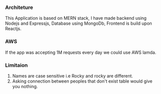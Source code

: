 ### Architeture

This Application is based on MERN stack, I have made backend using Nodejs and Expressjs, Database using MongoDb, Frontend is build upon Reactjs.

### AWS
If the app was accepting 1M requests every day we could use AWS lamda.


### Limitaion
1. Names are case sensitive i.e Rocky and rocky are different.
2. Asking connection between peoples that don't exist table would give you nothing.
